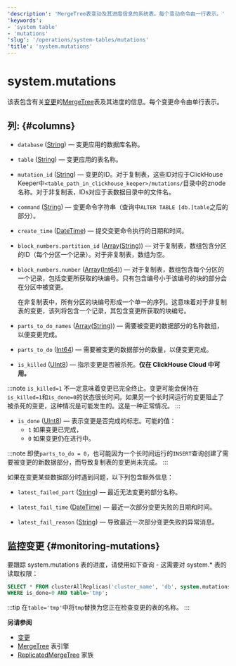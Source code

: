 ```yaml
---
'description': 'MergeTree表变动及其进度信息的系统表。每个变动命令由一行表示。'
'keywords':
- 'system table'
- 'mutations'
'slug': '/operations/system-tables/mutations'
'title': 'system.mutations'
---
```





# system.mutations

该表包含有关[变更]( /sql-reference/statements/alter/index.md#mutations)的[MergeTree]( /engines/table-engines/mergetree-family/mergetree.md)表及其进度的信息。每个变更命令由单行表示。

## 列: {#columns}

- `database` ([String](/sql-reference/data-types/string.md)) — 变更应用的数据库名称。

- `table` ([String](/sql-reference/data-types/string.md)) — 变更应用的表名称。

- `mutation_id` ([String](/sql-reference/data-types/string.md)) — 变更的ID。对于复制表，这些ID对应于ClickHouse Keeper中`<table_path_in_clickhouse_keeper>/mutations/`目录中的znode名称。对于非复制表，IDs对应于表数据目录中的文件名。

- `command` ([String](/sql-reference/data-types/string.md)) — 变更命令字符串（查询中`ALTER TABLE [db.]table`之后的部分）。

- `create_time` ([DateTime](/sql-reference/data-types/datetime.md)) — 提交变更命令执行的日期和时间。

- `block_numbers.partition_id` ([Array](/sql-reference/data-types/array.md)([String](/sql-reference/data-types/string.md))) — 对于复制表，数组包含分区的ID（每个分区一个记录）。对于非复制表，数组为空。

- `block_numbers.number` ([Array](/sql-reference/data-types/array.md)([Int64](/sql-reference/data-types/int-uint.md))) — 对于复制表，数组包含每个分区的一个记录，包括变更所获取的块编号。只有包含编号小于该编号的块的部分会在分区中被变更。

    在非复制表中，所有分区的块编号形成一个单一的序列。这意味着对于非复制表的变更，该列将包含一个记录，其包含变更所获取的块编号。

- `parts_to_do_names` ([Array](/sql-reference/data-types/array.md)([String](/sql-reference/data-types/string.md))) — 需要被变更的数据部分的名称数组，以便变更完成。

- `parts_to_do` ([Int64](/sql-reference/data-types/int-uint.md)) — 需要被变更的数据部分的数量，以便变更完成。

- `is_killed` ([UInt8](/sql-reference/data-types/int-uint.md)) — 指示变更是否被杀死。**仅在 ClickHouse Cloud 中可用。**

:::note 
`is_killed=1` 不一定意味着变更已完全终止。变更可能会保持在`is_killed=1`和`is_done=0`的状态很长时间。如果另一个长时间运行的变更阻止了被杀死的变更，这种情况是可能发生的。这是一种正常情况。
:::

- `is_done` ([UInt8](/sql-reference/data-types/int-uint.md)) — 表示变更是否完成的标志。可能的值：
    - `1` 如果变更已完成，
    - `0` 如果变更仍在进行中。

:::note
即使`parts_to_do = 0`，也可能因为一个长时间运行的`INSERT`查询创建了需要被变更的新数据部分，而导致复制表的变更尚未完成。
:::

如果在变更某些数据部分时遇到问题，以下列包含额外信息：

- `latest_failed_part` ([String](/sql-reference/data-types/string.md)) — 最近无法变更的部分名称。

- `latest_fail_time` ([DateTime](/sql-reference/data-types/datetime.md)) — 最近一次部分变更失败的日期和时间。

- `latest_fail_reason` ([String](/sql-reference/data-types/string.md)) — 导致最近一次部分变更失败的异常消息。

## 监控变更 {#monitoring-mutations}

要跟踪 system.mutations 表的进度，请使用如下查询 - 这需要对 system.* 表的读取权限：

```sql
SELECT * FROM clusterAllReplicas('cluster_name', 'db', system.mutations)
WHERE is_done=0 AND table='tmp';
```

:::tip
在`table='tmp'`中将`tmp`替换为您正在检查变更的表的名称。
:::

**另请参阅**

- [变更]( /sql-reference/statements/alter/index.md#mutations)
- [MergeTree]( /engines/table-engines/mergetree-family/mergetree.md) 表引擎
- [ReplicatedMergeTree]( /engines/table-engines/mergetree-family/replication.md) 家族
